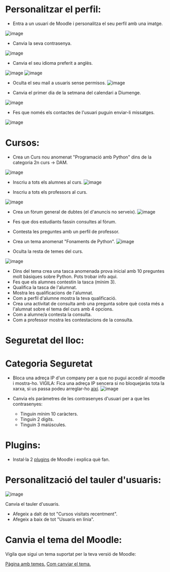 # Personalitzar el perfil:





- Entra a un usuari de Moodle i personalitza el seu perfil amb una imatge.

![image](https://user-images.githubusercontent.com/119657664/212742155-32608163-4218-4f26-ac67-531125b3a62d.png)



- Canvia la seva contrasenya.

![image](https://user-images.githubusercontent.com/119657664/212742291-48f6505a-0ed5-424a-9c08-8fee6f8b0329.png)

- Canvia el seu idioma preferit a anglès.

![image](https://user-images.githubusercontent.com/119657664/212743093-83fcc1cc-a26c-454b-b4bd-1c7505c8ab77.png)
![image](https://user-images.githubusercontent.com/119657664/212743125-7b0984f2-2615-4751-85b4-2f2510fa8bd7.png)

- Oculta el seu mail a usuaris sense permisos.
![image](https://user-images.githubusercontent.com/119657664/212743254-2116613d-ec65-4d2b-a7b3-1174c28805c9.png)


- Canvia el primer dia de la setmana del calendari a Diumenge.

![image](https://user-images.githubusercontent.com/119657664/212743388-58aa4b76-8efa-4e1e-8ed8-ffdde8454d13.png)

- Fes que només els contactes de l'usuari puguin enviar-li missatges.

![image](https://user-images.githubusercontent.com/119657664/212743505-30b2b1d1-9f23-4188-b342-55273534b381.png)


# Cursos:


- Crea un Curs nou anomenat "Programació amb Python" dins de la categoria 2n curs -> DAM.

![image](https://user-images.githubusercontent.com/119657664/214018164-f1dc25ad-d0ff-46be-93c3-aa4cce904ff6.png)

- Inscriu a tots els alumnes al curs.
![image](https://user-images.githubusercontent.com/119657664/214018249-afcedea8-4fda-4af7-82c1-e3e2c5c600b9.png)


- Inscriu a tots els professors al curs.

![image](https://user-images.githubusercontent.com/119657664/214018341-8436c72e-e4cd-47c6-9834-1ab9b220666b.png)

- Crea un fòrum general de dubtes (el d'anuncis no serveix).
![image](https://user-images.githubusercontent.com/119657664/214018651-38cc2dc4-403d-463e-ad40-6440f2f30aea.png)


- Fes que dos estudiants fassin consultes al fòrum.


- Contesta les preguntes amb un perfil de professor.


- Crea un tema anomenat "Fonaments de Python".
![image](https://user-images.githubusercontent.com/119657664/214019364-b113c161-6c3e-4f8c-80a3-958961d643cb.png)


- Oculta la resta de temes del curs.

![image](https://user-images.githubusercontent.com/119657664/214019492-6117d5f5-19ec-4e69-9145-aebf598882cb.png)


- Dins del tema crea una tasca anomenada prova inicial amb 10 preguntes molt bàsiques sobre Python. Pots trobar info aqui.
- Fes que els alumnes contestin la tasca (mínim 3).
- Qualifica la tasca de l'alumnat.
- Mostra les qualificacions de l'alumnat.
- Com a perfil d'alumne mostra la teva qualificació.
- Crea una activitat de consulta amb una pregunta sobre què costa més a l'alumnat sobre el tema del curs amb 4 opcions.
- Com a alumne/a contesta la consulta.
- Com a professor mostra les contestacions de la consulta.


# Seguretat del lloc:


# Categoria Seguretat


- Bloca una adreça IP d'un company per a que no pugui accedir al moodle i mostra-ho. VIGILA: Fica una adreça IP sencera si no bloquejaràs tota la xarxa, si us passa podeu arreglar-ho [així](https://moodle.org/mod/forum/discuss.php?d=323745).
![image](https://user-images.githubusercontent.com/119657664/214021839-b3f62c9e-8b85-42db-b7c8-f79370957727.png)

- Canvia els paràmetres de les contrasenyes d'usuari per a que les contrasenyes:
  - Tinguin mínim 10 caràcters.
  - Tinguin 2 dígits.
  - Tinguin 3 maiúscules.


# Plugins:

- Instal·la 2 [plugins](https://moodle.org/plugins/) de Moodle i explica què fan.


# Personalització del tauler d'usuaris:

![image](https://user-images.githubusercontent.com/110727546/207088651-6131a2b1-20c7-4a9f-b50a-317295ce70f1.png)

Canvia el tauler d'usuaris.

- Afegeix a dalt de tot "Cursos visitats recentment".
- Afegeix a baix de tot "Usuaris en línia".


# Canvia el tema del Moodle:

Vigila que sigui un tema suportat per la teva versió de Moodle:

[Pàgina amb temes.](https://moodle.org/plugins/browse.php?list=category&id=3)
[Com canviar el tema.](https://docs.moodle.org/24/en/Installing_a_new_theme)






























